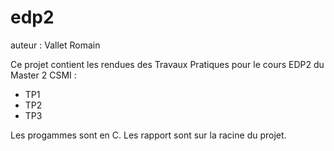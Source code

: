 # edp2

auteur : Vallet Romain

Ce projet contient les rendues des Travaux Pratiques pour le cours EDP2 du Master 2 CSMI :
- TP1
- TP2
- TP3

Les progammes sont en C. Les rapport sont sur la racine du projet.